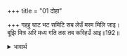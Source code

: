 +++
title = "01 दोहा"

+++
गहहु घाट भट समिटि सब लेउँ मरम मिलि जाइ।  
बूझि मित्र अरि मध्य गति तस तब करिहउँ आइ॥192॥  

<details><summary>भावार्थ</summary>

अतएव हे वीरों! तुम लोग इकट्ठे होकर सब घाटों को रोक लो, मैं जाकर भरतजी से मिलकर उनका भेद लेता हूँ। उनका भाव मित्र का है या शत्रु का या उदासीन का, यह जानकर तब आकर वैसा (उसी के अनुसार) प्रबन्ध करूँगा॥192॥  
</details>



